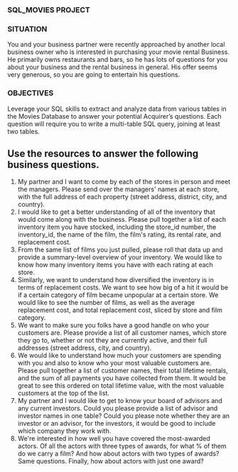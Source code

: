 ### SQL_MOVIES PROJECT

### SITUATION
You and your business partner were recently approached by another local business owner who is interested in purchasing your movie rental Business. He primarily owns restaurants and bars, so he has lots of questions for you about your business and the rental business in general. His offer seems very generous, so you are going to entertain his questions.

### OBJECTIVES
Leverage your SQL skills to extract and analyze data from various tables in the Movies Database to answer your potential Acquirer’s questions. Each question will require you to write a multi-table SQL query, joining at least two tables.

## Use the resources to answer the following business questions.
1. My partner and I want to come by each of the stores in person and meet the managers. Please send over the managers' names at each store, with the full address of each property (street address, district, city, and country).
2. I would like to get a better understanding of all of the inventory that would come along with the business. Please pull together a list of each inventory item you have stocked, including the store_id number, the inventory_id, the name of the film, the film's rating, its rental rate, and replacement cost.
3. From the same list of films you just pulled, please roll that data up and provide a summary-level overview of your inventory. We would like to know how many inventory items you have with each rating at each store.
4. Similarly, we want to understand how diversified the inventory is in terms of replacement costs. We want to see how big of a hit it would be if a certain category of film became unpopular at a certain store. We would like to see the number of films, as well as the average replacement cost, and total replacement cost, sliced by store and film category.
5. We want to make sure you folks have a good handle on who your customers are. Please provide a list of all customer names, which store they go to, whether or not they are currently active, and their full addresses (street address, city, and country).
6. We would like to understand how much your customers are spending with you and also to know who your most valuable customers are. Please pull together a list of customer names, their total lifetime rentals, and the sum of all payments you have collected from them. It would be great to see this ordered on total lifetime value, with the most valuable customers at the top of the list.
7. My partner and I would like to get to know your board of advisors and any current investors. Could you please provide a list of advisor and investor names in one table? Could you please note whether they are an investor or an advisor, for the investors, it would be good to include which company they work with. 
8. We're interested in how well you have covered the most-awarded actors. Of all the actors with three types of awards, for what % of them do we carry a film? And how about actors with two types of awards? Same questions. Finally, how about actors with just one award?
